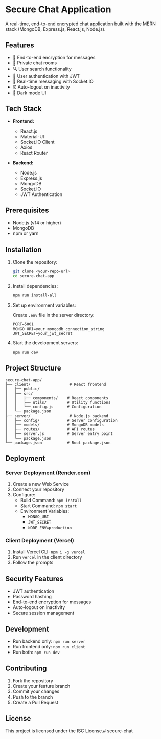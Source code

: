 # Secure Chat Application

A real-time, end-to-end encrypted chat application built with the MERN stack (MongoDB, Express.js, React.js, Node.js).

## Features

- 🔐 End-to-end encryption for messages
- 👥 Private chat rooms
- 🔍 User search functionality
- 👤 User authentication with JWT
- 🚀 Real-time messaging with Socket.IO
- ⏰ Auto-logout on inactivity
- 🌙 Dark mode UI

## Tech Stack

- **Frontend:**
  - React.js
  - Material-UI
  - Socket.IO Client
  - Axios
  - React Router

- **Backend:**
  - Node.js
  - Express.js
  - MongoDB
  - Socket.IO
  - JWT Authentication

## Prerequisites

- Node.js (v14 or higher)
- MongoDB
- npm or yarn

## Installation

1. Clone the repository:
   ```bash
   git clone <your-repo-url>
   cd secure-chat-app
   ```

2. Install dependencies:
   ```bash
   npm run install-all
   ```

3. Set up environment variables:
   
   Create `.env` file in the server directory:
   ```env
   PORT=5001
   MONGO_URI=your_mongodb_connection_string
   JWT_SECRET=your_jwt_secret
   ```

4. Start the development servers:
   ```bash
   npm run dev
   ```

## Project Structure

```
secure-chat-app/
├── client/                 # React frontend
│   ├── public/
│   ├── src/
│   │   ├── components/    # React components
│   │   ├── utils/         # Utility functions
│   │   └── config.js      # Configuration
│   └── package.json
├── server/                 # Node.js backend
│   ├── config/            # Server configuration
│   ├── models/            # MongoDB models
│   ├── routes/            # API routes
│   ├── server.js          # Server entry point
│   └── package.json
└── package.json           # Root package.json
```

## Deployment

### Server Deployment (Render.com)

1. Create a new Web Service
2. Connect your repository
3. Configure:
   - Build Command: `npm install`
   - Start Command: `npm start`
   - Environment Variables:
     - `MONGO_URI`
     - `JWT_SECRET`
     - `NODE_ENV=production`

### Client Deployment (Vercel)

1. Install Vercel CLI: `npm i -g vercel`
2. Run `vercel` in the client directory
3. Follow the prompts

## Security Features

- JWT authentication
- Password hashing
- End-to-end encryption for messages
- Auto-logout on inactivity
- Secure session management

## Development

- Run backend only: `npm run server`
- Run frontend only: `npm run client`
- Run both: `npm run dev`

## Contributing

1. Fork the repository
2. Create your feature branch
3. Commit your changes
4. Push to the branch
5. Create a Pull Request

## License

This project is licensed under the ISC License.#   s e c u r e - c h a t  
 